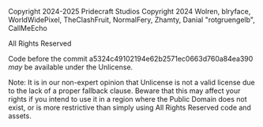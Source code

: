 Copyright 2024-2025 Pridecraft Studios
Copyright 2024 Wolren, blryface, WorldWidePixel, TheClashFruit, NormalFery, Zhamty, Danial "rotgruengelb", CallMeEcho

All Rights Reserved

Code before the commit a5324c49102194e62b2571ec0663d760a84ea390 *may* be available under the Unlicense.

Note: It is in our non-expert opinion that Unlicense is not a valid license due to the lack of a proper fallback clause.
Beware that this may affect your rights if you intend to use it in a region where the Public Domain does not exist,
or is more restrictive than simply using All Rights Reserved code and assets.
